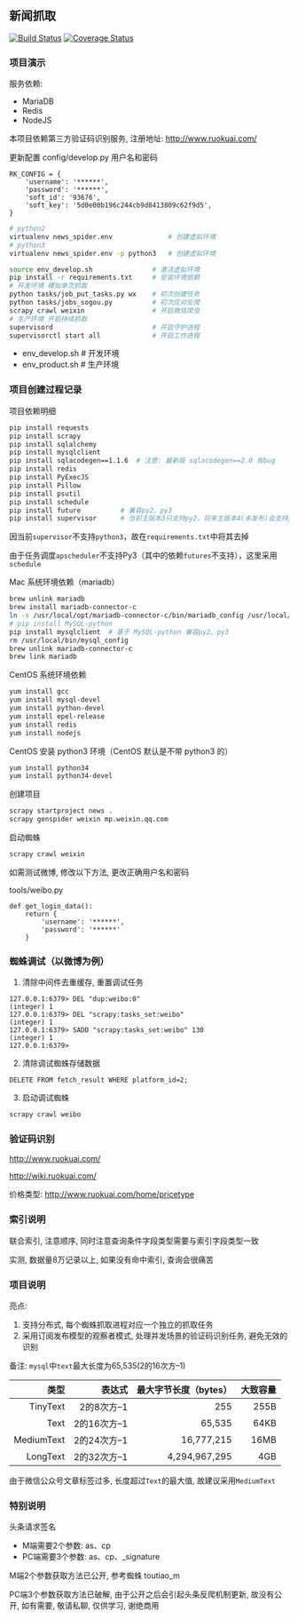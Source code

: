 ## 新闻抓取

[![Build Status](https://travis-ci.org/zhanghe06/news_spider.svg?branch=master)](https://travis-ci.org/zhanghe06/news_spider)
[![Coverage Status](https://coveralls.io/repos/github/zhanghe06/news_spider/badge.svg?branch=master)](https://coveralls.io/github/zhanghe06/news_spider?branch=master)

### 项目演示

服务依赖:
- MariaDB
- Redis
- NodeJS

本项目依赖第三方验证码识别服务, 注册地址: http://www.ruokuai.com/

更新配置 config/develop.py 用户名和密码
```
RK_CONFIG = {
    'username': '******',
    'password': '******',
    'soft_id': '93676',
    'soft_key': '5d0e00b196c244cb9d8413809c62f9d5',
}
```

```bash
# python2
virtualenv news_spider.env              # 创建虚拟环境
# python3
virtualenv news_spider.env -p python3   # 创建虚拟环境

source env_develop.sh               # 激活虚拟环境
pip install -r requirements.txt     # 安装环境依赖
# 开发环境 模拟单次抓取
python tasks/job_put_tasks.py wx    # 初次创建任务
python tasks/jobs_sogou.py          # 初次应对反爬
scrapy crawl weixin                 # 开启微信爬虫
# 生产环境 开启持续抓取
supervisord                         # 开启守护进程
supervisorctl start all             # 开启工作进程
```

- env_develop.sh   # 开发环境
- env_product.sh   # 生产环境

### 项目创建过程记录

项目依赖明细
```bash
pip install requests
pip install scrapy
pip install sqlalchemy
pip install mysqlclient
pip install sqlacodegen==1.1.6  # 注意: 最新版 sqlacodegen==2.0 有bug
pip install redis
pip install PyExecJS
pip install Pillow
pip install psutil
pip install schedule
pip install future          # 兼容py2、py3
pip install supervisor      # 当前主版本3只支持py2，将来主版本4(未发布)会支持py3
```
因当前`supervisor`不支持`python3`，故在`requirements.txt`中将其去掉

由于任务调度`apscheduler`不支持Py3（其中的依赖`futures`不支持），这里采用`schedule`

Mac 系统环境依赖（mariadb）
```bash
brew unlink mariadb
brew install mariadb-connector-c
ln -s /usr/local/opt/mariadb-connector-c/bin/mariadb_config /usr/local/bin/mysql_config
# pip install MySQL-python
pip install mysqlclient  # 基于 MySQL-python 兼容py2、py3
rm /usr/local/bin/mysql_config
brew unlink mariadb-connector-c
brew link mariadb
```

CentOS 系统环境依赖
```bash
yum install gcc
yum install mysql-devel
yum install python-devel
yum install epel-release
yum install redis
yum install nodejs
```

CentOS 安装 python3 环境（CentOS 默认是不带 python3 的）
```bash
yum install python34
yum install python34-devel
```


创建项目
```bash
scrapy startproject news .
scrapy genspider weixin mp.weixin.qq.com
```

启动蜘蛛
```bash
scrapy crawl weixin
```

如需测试微博, 修改以下方法, 更改正确用户名和密码

tools/weibo.py
```
def get_login_data():
    return {
        'username': '******',
        'password': '******'
    }
```

### 蜘蛛调试（以微博为例）
1. 清除中间件去重缓存, 重置调试任务
```
127.0.0.1:6379> DEL "dup:weibo:0"
(integer) 1
127.0.0.1:6379> DEL "scrapy:tasks_set:weibo"
(integer) 1
127.0.0.1:6379> SADD "scrapy:tasks_set:weibo" 130
(integer) 1
127.0.0.1:6379>
```
2. 清除调试蜘蛛存储数据
```mysql
DELETE FROM fetch_result WHERE platform_id=2;
```
3. 启动调试蜘蛛
```bash
scrapy crawl weibo
```


### 验证码识别

http://www.ruokuai.com/

http://wiki.ruokuai.com/

价格类型:
http://www.ruokuai.com/home/pricetype


### 索引说明

联合索引, 注意顺序, 同时注意查询条件字段类型需要与索引字段类型一致

实测, 数据量8万记录以上, 如果没有命中索引, 查询会很痛苦


### 项目说明

亮点:

1. 支持分布式, 每个蜘蛛抓取进程对应一个独立的抓取任务
2. 采用订阅发布模型的观察者模式, 处理并发场景的验证码识别任务, 避免无效的识别

备注: `mysql`中`text`最大长度为65,535(2的16次方–1)

类型 | 表达式 | 最大字节长度（bytes） | 大致容量
---: | ---: | ---: | ---:
TinyText | 2的8次方–1 | 255 | 255B
Text | 2的16次方–1 | 65,535 | 64KB
MediumText | 2的24次方–1 | 16,777,215 | 16MB
LongText | 2的32次方–1 | 4,294,967,295 | 4GB

由于微信公众号文章标签过多, 长度超过`Text`的最大值, 故建议采用`MediumText`


### 特别说明

头条请求签名
- M端需要2个参数: as、cp
- PC端需要3个参数: as、cp、_signature

M端2个参数获取方法已公开, 参考蜘蛛 toutiao_m

PC端3个参数获取方法已破解, 由于公开之后会引起头条反爬机制更新, 故没有公开, 如有需要, 敬请私聊, 仅供学习, 谢绝商用
